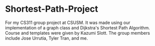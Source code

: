 # Shortest-Path-Project
For my CS311 group project at CSUSM. It was made using our implementation of a graph class and Dijkstra's Shortest Path Algorithm. Course and templates were given by Kazumi Slott. The group members include Jose Urrutia, Tyler Tran, and me. 
